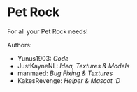 Pet Rock
====================
For all your Pet Rock needs!

Authors: 
- Yunus1903:  *Code*
- JustKayneNL:  *Idea, Textures & Models*
- manmaed:  *Bug Fixing & Textures*
- KakesRevenge: *Helper & Mascot :D*
